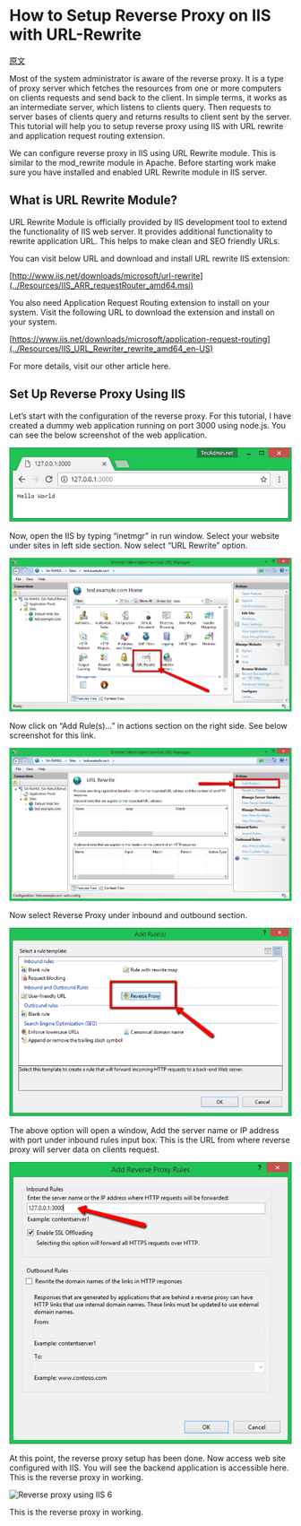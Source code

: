 # How to Setup Reverse Proxy on IIS with URL-Rewrite

[原文](https://tecadmin.net/set-up-reverse-proxy-using-iis/)


Most of the system administrator is aware of the reverse proxy. It is a type of proxy server which fetches the resources from one or more computers on clients requests and send back to the client. In simple terms, it works as an intermediate server, which listens to clients query. Then requests to server bases of clients query and returns results to client sent by the server. This tutorial will help you to setup reverse proxy using IIS with URL rewrite and application request routing extension.

We can configure reverse proxy in IIS using URL Rewrite module. This is similar to the mod_rewrite module in Apache. Before starting work make sure you have installed and enabled URL Rewrite module in IIS server.

## What is URL Rewrite Module?

URL Rewrite Module is officially provided by IIS development tool to extend the functionality of IIS web server. It provides additional functionality to rewrite application URL. This helps to make clean and SEO friendly URLs.

You can visit below URL and download and install URL rewrite IIS extension:

[http://www.iis.net/downloads/microsoft/url-rewrite](../Resources/IIS_ARR_requestRouter_amd64.msi)

You also need Application Request Routing extension to install on your system. Visit the following URL to download the extension and install on your system.

[https://www.iis.net/downloads/microsoft/application-request-routing](../Resources/IIS_URL_Rewriter_rewrite_amd64_en-US)

For more details, visit our other article here.

## Set Up Reverse Proxy Using IIS

Let’s start with the configuration of the reverse proxy. For this tutorial, I have created a dummy web application running on port 3000 using node.js. You can see the below screenshot of the web application.

![Reverse proxy using IIS 1](../Resources/site-access-without-proxy.png)

Now, open the IIS by typing “inetmgr” in run window. Select your website under sites in left side section. Now select “URL Rewrite” option.

![Reverse proxy using IIS 2](../Resources/iis-url-rewrite.png)

Now click on “Add Rule(s)…” in actions section on the right side. See below screenshot for this link.

![Reverse proxy using IIS 3](./Resources/add-rule-iis-rewrite.png)

Now select Reverse Proxy under inbound and outbound section.

![Reverse proxy using IIS 4](../Resources/select-reverse-proxy.png)

The above option will open a window, Add the server name or IP address with port under inbound rules input box. This is the URL from where reverse proxy will server data on clients request.

![Reverse proxy using IIS 5](../Resources/backend-server-url.png)

At this point, the reverse proxy setup has been done. Now access web site configured with IIS. You will see the backend application is accessible here. This is the reverse proxy in working.

![Reverse proxy using IIS 6](..Resources/site-access-with-proxy.png)

This is the reverse proxy in working.